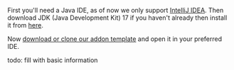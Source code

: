 First you'll need a Java IDE, as of now we only support
<a href="https://www.jetbrains.com/idea/download/" target="_blank">IntelliJ IDEA</a>. Then download JDK (Java Development Kit) 17 if you haven't already then install it from <a href="https://www.oracle.com/java/technologies/javase/jdk17-archive-downloads.html" target="_blank">here</a>.


Now 
<a href="https://github.com/LabyMod/addon-template" target="_blank">download or clone our addon template</a> and open it in your preferred IDE.

todo: fill with basic information

